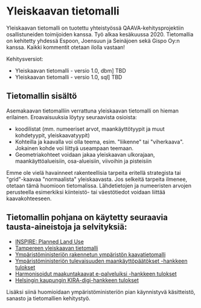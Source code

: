 # Yleiskaavan tietomalli

Yleiskaavan tietomalli on tuotettu yhteistyössä QAAVA-kehitysprojektiin osallistuneiden toimijoiden kanssa. Työ alkaa kesäkuussa 2020. Tietomallia on kehitetty yhdessä Espoon, Joensuun ja Seinäjoen sekä Gispo Oy:n kanssa. Kaikki kommentit otetaan ilolla vastaan!

Kehitysversiot:
- Yleiskaavan tietomalli - versio 1.0, dbm] TBD
- Yleiskaavan tietomalli - versio 1.0, sql] TBD

## Tietomallin sisältö

Asemakaavan tietomalliin verrattuna yleiskaavan tietomalli on hieman erilainen. Eroavaisuuksia löytyy seuraavista osioista:
- koodilistat (mm. numeeriset arvot, maankäyttötyypit ja muut kohdetyypit, yleiskaavatyypit)
- Kohteilla ja kaavalla voi olla teema, esim. "liikenne" tai "viherkaava". Jokainen kohde voi liittyä useampaan teemaan.
- Geometriakohteet voidaan jakaa yleiskaavan ulkorajaan, maankäyttöalueisiin, osa-alueisiin, viivoihin ja pisteisiin

Emme ole vielä havainneet rakenteellisia tarpeita eritellä strategista tai "grid"-kaavaa "normaalista" yleiskaavasta. Jos selkeitä tarpeita ilmenee, otetaan tämä huomioon tietomalissa. Lähdetietojen ja numeeristen arvojen perusteella esimerkiksi kiinteistö- tai väestötiedot voidaan liittää kaavakohteeseen. 

## Tietomallin pohjana on käytetty seuraavia tausta-aineistoja ja selvityksiä:

- [INSPIRE: Planned Land Use](https://inspire.ec.europa.eu/data-model/approved/r4618-ir/html/index.htm?goto=2:3:10:1:4:8445)
- [Tampereen yleiskaavan tietomalli](https://github.com/GispoCoding/Tampere-KDYK/)
- [Ympäristöministeriön rakennetun ympäristön kaavatietomalli](https://github.com/YM-rakennettu-ymparisto/kaavatietomalli/blob/master/uml/Kaavoituksen_kansallinen_tietomalli_14062019.pdf)
- [Ympäristöministeriön tulevaisuuden maankäyttöpäätökset -hankkeen tulokset](http://julkaisut.valtioneuvosto.fi/handle/10024/162107)
- [Harmonisoidut maakuntakaavat e-palveluiksi -hankkeen tulokset](https://www.lounaistieto.fi/maakuntakaavat/)
- [Helsingin kaupungin KIRA-digi-hankkeen tulokset](https://www.avoindata.fi/data/fi/dataset/kiradigi_helsingin-asemakaavat-yhteisena-tietovarantona/resource/0e35451b-862e-4a1a-b3f9-15f03db7466b?inner_span=True)

Lisäksi siinä huomioidaan ympäristöministeriön pian käynnistyvä käsitteistö, sanasto ja tietomallien kehitystyö. 
